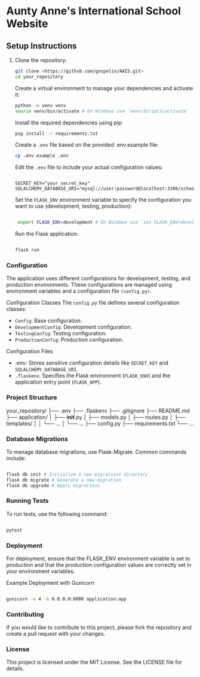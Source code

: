 # Aunty Anne's International School Website

## Setup Instructions

1. Clone the repository:

   ```bash
   git clone <https://github.com/gospelin/AAIS.git>
   cd your_repository
    ```

   Create a virtual environment to manage your dependencies and activate it:

   ```bash
   python -m venv venv
   source venv/bin/activate # On Windows use `venv\Scripts\activate` 
    ```

   Install the required dependencies using pip:

   ```bash
   pip install -r requirements.txt
    ```

   Create a `.env` file based on the provided .env.example file:

   ```bash
   cp .env.example .env
   ```

   Edit the `.env` file to include your actual configuration values:

    ```plaintext

   SECRET_KEY="your_secret_key"
   SQLALCHEMY_DATABASE_URI="mysql://user:password@localhost:3306/school_database" 
    ```

   Set the `FLASK_ENV` environment variable to specify the configuration you want to use (development, testing, production):

   ```bash

    export FLASK_ENV=development # On Windows use `set FLASK_ENV=development` 
    ```

   Run the Flask application:

    ```bash

    flask run
    ```

### Configuration

The application uses different configurations for development, testing, and production environments. These configurations are managed using environment variables and a configuration file `(config.py)`.

Configuration Classes
The `config.py` file defines several configuration classes:

- `Config`: Base configuration.
- `DevelopmentConfig`: Development configuration.
- `TestingConfig`: Testing configuration.
- `ProductionConfig`: Production configuration.

Configuration Files

- .env: Stores sensitive configuration details like `SECRET_KEY` and `SQLALCHEMY_DATABASE_URI`.
- `.flaskenv`: Specifies the Flask environment (`FLASK_ENV`) and the application entry point (`FLASK_APP`).

### Project Structure

your_repository/
├── .env
├── .flaskenv
├── .gitignore
├── README.md
├── application/
│ ├── **init**.py
│ ├── models.py
│ ├── routes.py
│ ├── templates/
│ │ └── ...
│ └── ...
├── config.py
├── requirements.txt
└── ...

### Database Migrations

To manage database migrations, use Flask-Migrate. Common commands include:

```bash

flask db init # Initialize a new migrations directory
flask db migrate # Generate a new migration
flask db upgrade # Apply migrations
```

### Running Tests

To run tests, use the following command:

```bash

pytest
```

### Deployment

For deployment, ensure that the FLASK_ENV environment variable is set to production and that the production configuration values are correctly set in your environment variables.

Example Deployment with Gunicorn

```bash

gunicorn -w 4 -b 0.0.0.0:8000 application:app
```

### Contributing

If you would like to contribute to this project, please fork the repository and create a pull request with your changes.

### License

This project is licensed under the MIT License. See the LICENSE file for details.
